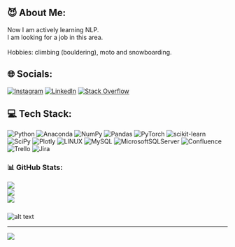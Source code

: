 ## 😈 About Me:
Now I am actively learning NLP.<br>I am looking for a job in this area.<br><br>Hobbies: climbing (bouldering), moto and snowboarding.


## 🌐 Socials:
[![Instagram](https://img.shields.io/badge/Instagram-%23E4405F.svg?logo=Instagram&logoColor=white)](https://instagram.com/denzel.isa) [![LinkedIn](https://img.shields.io/badge/LinkedIn-%230077B5.svg?logo=linkedin&logoColor=white)](https://linkedin.com/in/denzel-lito) [![Stack Overflow](https://img.shields.io/badge/-Stackoverflow-FE7A16?logo=stack-overflow&logoColor=white)](https://stackoverflow.com/users/20965663) 

## 💻 Tech Stack:
![Python](https://img.shields.io/badge/python-3670A0?style=for-the-badge&logo=python&logoColor=ffdd54) 
![Anaconda](https://img.shields.io/badge/Anaconda-%2344A833.svg?style=for-the-badge&logo=anaconda&logoColor=white)
![NumPy](https://img.shields.io/badge/numpy-%23013243.svg?style=for-the-badge&logo=numpy&logoColor=white) 
![Pandas](https://img.shields.io/badge/pandas-%23150458.svg?style=for-the-badge&logo=pandas&logoColor=white)
![PyTorch](https://img.shields.io/badge/PyTorch-%23EE4C2C.svg?style=for-the-badge&logo=PyTorch&logoColor=white) 
![scikit-learn](https://img.shields.io/badge/scikit--learn-%23F7931E.svg?style=for-the-badge&logo=scikit-learn&logoColor=white) ![SciPy](https://img.shields.io/badge/SciPy-%230C55A5.svg?style=for-the-badge&logo=scipy&logoColor=%white) 
![Plotly](https://img.shields.io/badge/Plotly-%233F4F75.svg?style=for-the-badge&logo=plotly&logoColor=white)
![LINUX](https://img.shields.io/badge/Linux-FCC624?style=for-the-badge&logo=linux&logoColor=black)
![MySQL](https://img.shields.io/badge/mysql-%2300f.svg?style=for-the-badge&logo=mysql&logoColor=white)
![MicrosoftSQLServer](https://img.shields.io/badge/Microsoft%20SQL%20Sever-CC2927?style=for-the-badge&logo=microsoft%20sql%20server&logoColor=white)
![Confluence](https://img.shields.io/badge/confluence-%23172BF4.svg?style=for-the-badge&logo=confluence&logoColor=white)
![Trello](https://img.shields.io/badge/Trello-%23026AA7.svg?style=for-the-badge&logo=Trello&logoColor=white)
![Jira](https://img.shields.io/badge/jira-%230A0FFF.svg?style=for-the-badge&logo=jira&logoColor=white) 

### 📊 GitHub Stats:
![](https://github-readme-stats.vercel.app/api?username=denzel-lito&theme=vue-dark&hide_border=false&include_all_commits=false&count_private=true)<br/>
![](https://github-readme-streak-stats.herokuapp.com/?user=denzel-lito&theme=vue-dark&hide_border=false)<br/>
![](https://github-readme-stats.vercel.app/api/top-langs/?username=denzel-lito&theme=vue-dark&hide_border=false&include_all_commits=false&count_private=true&layout=compact)

### 
![alt text](https://www.meme-arsenal.com/memes/ec08323c6ad117a063ca6b24e5c31456.jpg)

---
[![](https://visitcount.itsvg.in/api?id=denzel-lito&icon=0&color=0)](https://visitcount.itsvg.in)

<!-- Proudly created with GPRM ( https://gprm.itsvg.in ) -->
